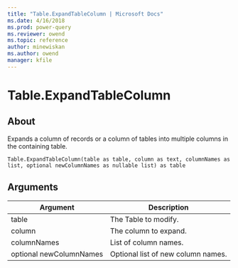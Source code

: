```yaml
---
title: "Table.ExpandTableColumn | Microsoft Docs"
ms.date: 4/16/2018
ms.prod: power-query
ms.reviewer: owend
ms.topic: reference
author: minewiskan
ms.author: owend
manager: kfile
---
```

# Table.ExpandTableColumn

  
## About  
Expands a column of records or a column of tables into multiple columns in the containing table.  
  
```  
Table.ExpandTableColumn(table as table, column as text, columnNames as list, optional newColumnNames as nullable list) as table  
```  
  
## Arguments  
  
|Argument|Description|  
|------------|---------------|  
|table|The Table to modify.|  
|column|The column to expand.|  
|columnNames|List of column names.|  
|optional newColumnNames|Optional list of new column names.|  
  
